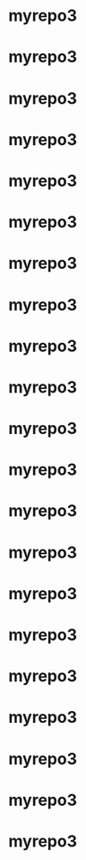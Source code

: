 # myrepo3
# myrepo3
# myrepo3
# myrepo3
# myrepo3
# myrepo3
# myrepo3
# myrepo3
# myrepo3
# myrepo3
# myrepo3
# myrepo3
# myrepo3
# myrepo3
# myrepo3
# myrepo3
# myrepo3
# myrepo3
# myrepo3
# myrepo3
# myrepo3
